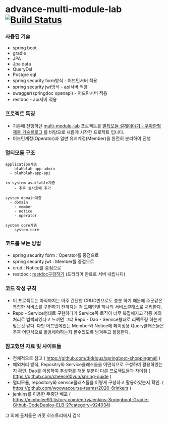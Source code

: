 # advance-multi-module-lab [![Build Status](https://travis-ci.org/cocota93/advance-multi-module-lab.svg?branch=master)](https://travis-ci.org/cocota93/advance-multi-module-lab)




### 사용된 기술
- spring boot
- gradle
- JPA 
- Jpa data 
- QueryDsl 
- Postgre sql 
- spring security form방식 - 어드민서버 적용
- spring security jwt방식 - api서버 적용
- swagger(springdoc openapi) - 어드민서버 적용
- restdoc - api서버 적용

### 프로젝트 특징
- 기존에 진행하던 [multi-module-lab](https://github.com/cocota93/multi-module-lab) 프로젝트를 [멀티모듈 설계이야기 - 우아한형제들 기술블로그](https://woowabros.github.io/study/2019/07/01/multi-module.html)
를 바탕으로 새롭게 시작한 프로젝트 입니다.
- 어드민계정(Operator)과 일반 유저계정(Member)을 완전히 분리하여 진행


### 멀티모듈 구조
```
application계층
  - blahblah-app-admin
  - blahblah-app-api

in system available계층
    - 추후 실사용때 추가
    
system domain계층
  - domain
    - member
    - notice
    - operator
  
system core계층  
  - system-core
```

### 코드를 보는 방법
- spring security form : Operator를 중점으로
- spring security jwt : Member를 중점으로
- crud : Notice를 중점으로
- restdoc : [restdoc구경하기](http://ec2-3-35-121-25.ap-northeast-2.compute.amazonaws.com/docs/index.html) (프리티어 만료로 서버 내립니다)


### 코드 작성 규칙
- 이 프로젝트는 아직까지는 아주 간단한 CRUD만으로도 충분 하기 때문에 주문같은 복잡한 서비스를 구현하기 전까지는 각 도메인별 하나의 서비스클래스로 처리한다.
- Repo - Service형태로 구현하다가 Service쪽 로직이 너무 복잡해지고 각종 예외처리로 범벅되있다고 느끼면 그떄 Repo - Dao - Service형태로 리팩토링 하는게 맞는것 같다. 다만 어드민에있는 Member와 Notice에 페이징용 Query클래스들은 추후 어떤식으로 활용해야하는지 볼수있도록 남겨두고 활용한다.

### 참고했던 자료 및 사이트들
- 전체적으로 참고 ( https://github.com/didrlgus/springboot-shoppingmall )
- 예외처리 방식, Repositry와 Service클래스들을 어떤식으로 구성하여 활용하였는지 확인. Dao를 이용하여 추상화를 해둔 부분이 다른 프로젝트들과 차이점 ( https://github.com/cheese10yun/spring-guide )
- 멀티모듈, repository와 service클래스들을 어떻게 구성하고 활용하였는지 확인. ( https://github.com/woowacourse-teams/2020-6rinkers )
- jenkins를 이용한 무중단 배포 ( https://minholee93.tistory.com/entry/Jenkins-Springboot-Gradle-Github-CodeDeploy-ELB-2?category=924034)

그 외에 출처들은 커밋 히스토리에서 검색

